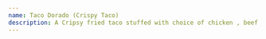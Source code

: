 ```yaml
---
name: Taco Dorado (Crispy Taco)
description: A Cripsy fried taco stuffed with choice of chicken , beef of carnitas, salsa, lettuce, sour cream and Mexican cheese. + Proteins Choices; Chicken, Shredded beef or Ground beef or Carnitas.
---
```

